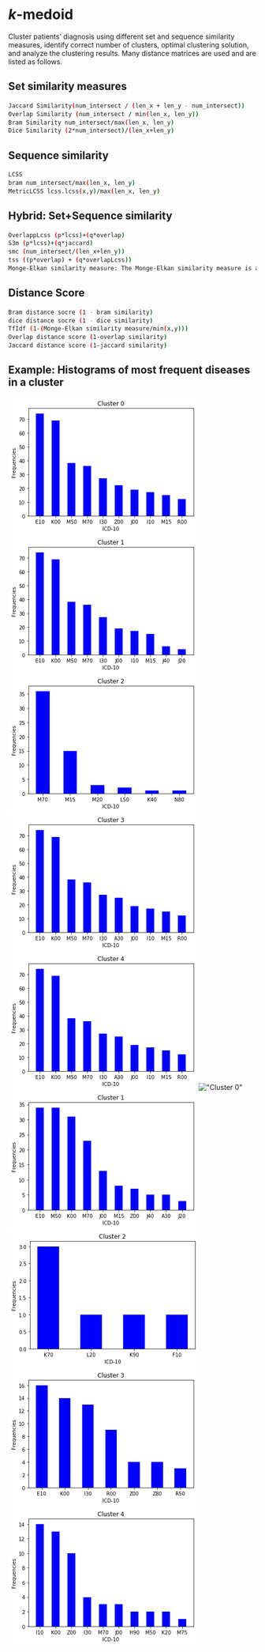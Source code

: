 # _k_-medoid
Cluster patients’ diagnosis using different set and sequence similarity measures, identify correct number of clusters, optimal clustering solution, and analyze the clustering results.
Many distance matrices are used and are listed as follows.

## Set similarity measures
```bash
Jaccard Similarity(num_intersect / (len_x + len_y - num_intersect))
Overlap Similarity (num_intersect / min(len_x, len_y))
Bram Similarity num_intersect/max(len_x, len_y)
Dice Similarity (2*num_intersect)/(len_x+len_y)
```

## Sequence similarity
```bash
LCSS 
bram num_intersect/max(len_x, len_y)
MetricLCSS lcss.lcss(x,y)/max(len_x, len_y)
```

## Hybrid: Set+Sequence similarity
```bash
OverlappLcss (p*lcss)+(q*overlap)
S3m (p*lcss)+(q*jaccard)
smc (num_intersect/(len_x+len_y))
tss ((p*overlap) + (q*overlapLcss))
Monge-Elkan similarity measure: The Monge-Elkan similarity measure is a type of hybrid similarity measure that combines the benefits of sequence-based and set-based methods. 
```


## Distance Score
```bash
Bram distance socre (1 - bram similarity)
dice distance socre (1 - dice similarity)
TfIdf (1-(Monge-Elkan similarity measure/min(x,y)))
Overlap distance score (1-overlap similarity)
Jaccard distance score (1-jaccard similarity)
```

## Example: Histograms of most frequent diseases in a cluster
!["Cluster 0"](https://github.com/gulraizchoudhary/k-medoid/blob/main/k-medoids/visuals/toydata_mlcss_0_histogram.png)
!["Cluster 0"](https://github.com/gulraizchoudhary/k-medoid/blob/main/k-medoids/visuals/toydata_mlcss_1_histogram.png)
!["Cluster 0"](https://github.com/gulraizchoudhary/k-medoid/blob/main/k-medoids/visuals/toydata_mlcss_2_histogram.png)
!["Cluster 0"](https://github.com/gulraizchoudhary/k-medoid/blob/main/k-medoids/visuals/toydata_mlcss_3_histogram.png)
!["Cluster 0"](https://github.com/gulraizchoudhary/k-medoid/blob/main/k-medoids/visuals/toydata_mlcss_4_histogram.png)
!["Cluster 0"](https://github.com/gulraizchoudhary/k-medoid/blob/main/k-medoids/toydata_overlap_in_cluster_0_histogram.png)
!["Cluster 0"](https://github.com/gulraizchoudhary/k-medoid/blob/main/k-medoids/visuals/toydata_overlap_in_cluster_1_histogram.png)
!["Cluster 0"](https://github.com/gulraizchoudhary/k-medoid/blob/main/k-medoids/visuals/toydata_overlap_in_cluster_2_histogram.png)
!["Cluster 0"](https://github.com/gulraizchoudhary/k-medoid/blob/main/k-medoids/visuals/toydata_overlap_in_cluster_3_histogram.png)
!["Cluster 0"](https://github.com/gulraizchoudhary/k-medoid/blob/main/k-medoids/visuals/toydata_overlap_in_cluster_4_histogram.png)
